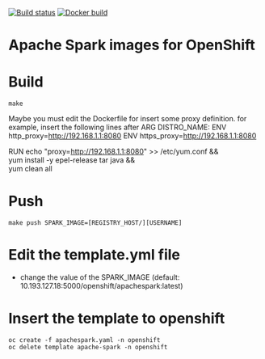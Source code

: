 [![Build status](https://travis-ci.org/radanalyticsio/openshift-spark.svg?branch=master)](https://travis-ci.org/radanalyticsio/openshift-spark)
[![Docker build](https://img.shields.io/docker/automated/radanalyticsio/openshift-spark.svg)](https://hub.docker.com/r/radanalyticsio/openshift-spark)

# Apache Spark images for OpenShift

# Build

    make
Maybe you must edit the Dockerfile for insert some proxy definition.
for example, insert the following lines after ARG DISTRO_NAME:
ENV http_proxy=http://192.168.1.1:8080
ENV https_proxy=http://192.168.1.1:8080

RUN echo "proxy=http://192.168.1.1:8080" >> /etc/yum.conf && \
    yum install -y epel-release tar java && \
    yum clean all


# Push

    make push SPARK_IMAGE=[REGISTRY_HOST/][USERNAME]
    
# Edit the template.yml file
- change the value of the SPARK_IMAGE (default: 10.193.127.18:5000/openshift/apachespark:latest)

# Insert the template to openshift
    oc create -f apachespark.yaml -n openshift
    oc delete template apache-spark -n openshift
